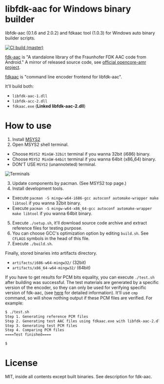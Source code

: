 # libfdk-aac for Windows binary builder

libfdk-aac (0.1.6 and 2.0.2) and fdkaac tool (1.0.3) for Windows auto binary builder scripts.

[![CI build (master)](https://github.com/kekyo/fdk-aac-win32-builder/workflows/Build/badge.svg?branch=master)](https://github.com/kekyo/fdk-aac-win32-builder/actions?query=branch%3Amaster)

[fdk-aac](https://github.com/mstorsjo/fdk-aac) is "A standalone library of the Fraunhofer FDK AAC code from Android." A mirror of released source code, see [official opencore-amr project](https://sourceforge.net/projects/opencore-amr/).

[fdkaac](https://github.com/nu774/fdkaac) is "command line encoder frontend for libfdk-aac".

It'll build both:

* `libfdk-aac-1.dll`
* `libfdk-acc-2.dll`
* `fdkaac.exe` (**Linked libfdk-aac-2.dll**)

# How to use

1. Install [MSYS2](http://www.msys2.org/)
2. Open MSYS2 shell terminal.
  * Choose `MSYS2 MinGW-32bit` terminal if you wanna 32bit (i686) binary.
  * Choose `MSYS2 MinGW-64bit` terminal if you wanna 64bit (x86_64) binary.
  * DON'T USE `MSYS2` (unannoteted) terminal.
  
  ![Terminals](Images/terminals.png)
  
3. Update components by pacman. (See MSYS2 top page.)
4. Install development tools.
  * Execute `pacman -S mingw-w64-i686-gcc autoconf automake-wrapper make libtool` if you wanna 32bit binary.
  * Execute `pacman -S mingw-w64-x86_64-gcc autoconf automake-wrapper make libtool` if you wanna 64bit binary.
5. Execute `./setup.sh`, it'll download source code archive and extract reference files for testing purpose.
6. You can choose GCC's optimization option by editing `build.sh`. See `CFLAGS` symbols in the head of this file.
7. Execute `./build.sh`.

Finally, stored binaries into artifacts directory.
  * `artifacts/i686-w64-mingw32/` (32bit)
  * `artifacts/x86_64-w64-mingw32/` (64bit)

If you have to get results for PCM bits equality, you can execute `./test.sh` after building was successful. The test materials are generated by a specific version of the encoder, so they can only be used for verifying specific version of fdk-aac,  (see [here](./test-materials/README.md) for detailed information). It'll use `cmp` command, so will show nothing output if these PCM files are verified. For example:

```sh
$ ./test.sh
Step 1. Generating reference PCM files
Step 2. Generating test AAC files using fdkaac.exe with libfdk-aac-2.dll
Step 3. Generating test PCM files
Step 4. Comparing PCM files
====Test finished====

$
```

# License

MIT, inside all contents except built binaries. See description for fdk-aac.
